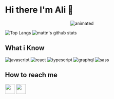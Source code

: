 # Hi there I'm Ali 🙂
<p align="center">
  <img src="https://camo.githubusercontent.com/992babdffd8c74a1502de375fbdf7e4d54773242/68747470733a2f2f6d656469612e67697068792e636f6d2f6d656469612f53576f536b4e36447854737a71494b4571762f67697068792e676966" alt="animated" />
</p>

![Top Langs](https://github-readme-stats.vercel.app/api?username=masturdating1991&show_icons=true&include_all_commits=true&theme=material-palenight)
![mattn's github stats](https://github-readme-stats.vercel.app/api/top-langs/?username=masturdating1991&layout=compact&theme=material-palenight&langs_count=12)


## What i Know
![javascript](https://img.icons8.com/dusk/64/000000/javascript-logo.png)
![react](https://img.icons8.com/officel/64/000000/react.png)
![typescript](https://img.icons8.com/color/64/000000/typescript.png)
![graphql](https://img.icons8.com/color/64/000000/graphql.png)
![sass](https://img.icons8.com/color/64/000000/sass.png)


## How to reach me
<a href="https://t.me/masturdating" target="_blank"><img src="https://www.vectorlogo.zone/logos/telegram/telegram-tile.svg" width="32"/></a>
<a href="https://linkedin.com/in/ali-ghodousi-54922046" target="_blank"><img src="https://www.vectorlogo.zone/logos/linkedin/linkedin-tile.svg" width="32"/></a>
